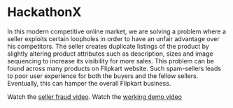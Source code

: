 # HackathonX
In this modern competitive online market, we are solving a problem where a seller exploits certain loopholes in order to have an unfair advantage over his competitors. The seller creates duplicate listings of the product by slightly altering product attributes such as description, sizes and image sequencing to increase its visibility for more sales. This problem can be found across many products on Flipkart website. Such spam-sellers leads to poor user experience for both the buyers and the fellow sellers. Eventually, this can hamper the overall Flipkart business.

Watch the [seller fraud video](https://meet.google.com/linkredirect?authuser=0&dest=https%3A%2F%2Fdrive.google.com%2Ffile%2Fd%2F1Ok4DGaAuSAgxHfLxL6UCNedNsR613Q9r%2Fview%3Fusp%3Dsharing). 
Watch the [working demo video](https://drive.google.com/file/d/1ur1Zicl69rbXO5slndfLCw8kQB3m9Pad/view?usp=sharing)


